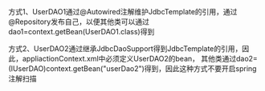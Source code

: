 方式1、UserDAO1通过@Autowired注解维护JdbcTemplate的引用，通过@Repository发布自己，以便其他类可以通过dao1=context.getBean(UserDAO1.class)得到

方式2、UserDAO2通过继承JdbcDaoSupport得到JdbcTemplate的引用，因此，appliactionContext.xml中必须定义UserDAO2的bean，
其他类通过dao2=(IUserDAO)context.getBean("userDao2")得到，因此这种方式不要开启spring注解扫描
